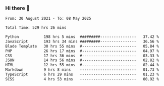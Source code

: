 ### Hi there 👋

<!--
**dominoto/dominoto** is a ✨ _special_ ✨ repository because its `README.md` (this file) appears on your GitHub profile.

Here are some ideas to get you started:

- 🔭 I’m currently working on ...
- 🌱 I’m currently learning ...
- 👯 I’m looking to collaborate on ...
- 🤔 I’m looking for help with ...
- 💬 Ask me about ...
- 📫 How to reach me: ...
- 😄 Pronouns: ...
- ⚡ Fun fact: ...
-->
<!--START_SECTION:waka-->

```txt
From: 30 August 2021 - To: 08 May 2025

Total Time: 529 hrs 26 mins

Python           198 hrs 5 mins  #########----------------   37.42 %
JavaScript       193 hrs 34 mins #########----------------   36.56 %
Blade Template   30 hrs 55 mins  #------------------------   05.84 %
PHP              26 hrs 17 mins  #------------------------   04.97 %
CSS              17 hrs 36 mins  #------------------------   03.33 %
JSON             14 hrs 56 mins  #------------------------   02.82 %
HTML             12 hrs 55 mins  #------------------------   02.44 %
Markdown         9 hrs 8 mins    -------------------------   01.73 %
TypeScript       6 hrs 29 mins   -------------------------   01.23 %
SCSS             4 hrs 53 mins   -------------------------   00.92 %
```

<!--END_SECTION:waka-->
